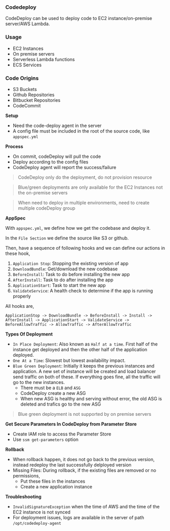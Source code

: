 ### Codedeploy

CodeDeploy can be used to deploy code to EC2 instance/on-premise server/AWS Lambda.

### Usage

- EC2 Instances
- On premise servers
- Serverless Lambda functions
- ECS Services

### Code Origins

- S3 Buckets
- Github Repositories
- Bitbucket Repositories
- CodeCommit

**Setup**

- Need the code-deploy agent in the server
- A config file must be included in the root of the source code, like `appspec.yml`

**Process**

- On commit, codeDeploy will pull the code
- Deploy according to the config files
- CodeDeploy agent will report the success/failure

> CodeDeploy only do the deployment, do not provision resource

> Blue/green deployments are only available for the EC2 Instances not the on-premise servers

> When need to deploy in multiple environments, need to create multiple codeDeploy group

**AppSpec**

With `appspec.yml`, we define how we get the codebase and deploy it.

In the `File Section` we define the source like S3 or github.

Then, have a sequence of following hooks and we can define our actions in these hook,

1. `Application Stop`: Stopping the existing version of app
2. `DownloadBundle`: Get/download the new codebase
3. `BeforeInstall`: Task to do before installing the new app
4. `AfterInstall`: Task to do after installing the app
5. `ApplicationStart`: Task to start the new app
6. `ValidateService`: A health check to determine if the app is running properly

All hooks are,

`ApplicationStop -> DownloadBundle -> BeforeInstall -> Install -> AfterInstall -> ApplicationStart -> ValidateService -> BeforeAllowTraffic -> AllowTraffic -> AfterAllowTraffic`

**Types Of Deployment**

- `In Place Deployment`: Also known as `Half at a time`. First half of the instance get deployed and then the other half of the application deployed.
- `One At a Time`: Slowest but lowest availability impact.
- `Blue Green Deployment`: Initially it keeps the previous instances and application. A new set of instance will be created and load balancer send traffic on both of these. If everything goes fine, all the traffic will go to the new instances.
  - There must be a `ELB` and `ASG`
  - CodeDeploy create a new ASG
  - When new ASG is healthy and serving without error, the old ASG is deleted and trafics go to the new ASG

> Blue green deployment is not supported by on premise servers

**Get Secure Parameters In CodeDeploy from Parameter Store**

- Create IAM role to access the Parameter Store
- Use `ssm get-parameters` option

**Rollback**

- When rollback happen, it does not go back to the previous version, instead redeploy the last successfully delployed version
- Missing Files: During rollback, if the existing files are removed or no permissions,
  - Put these files in the instances
  - Create a new application instance

**Troubleshooting**

- `InvalidSignatureException` when the time of AWS and the time of the EC2 instance is not synced
- For deployment issues, logs are available in the server of path `/opt/codedeploy-agent`
